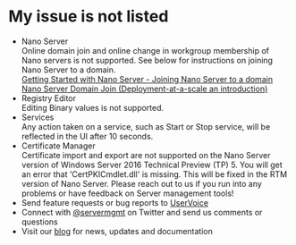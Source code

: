 <properties
	pageTitle="My issue is not listed"
	description="My issue is not listed"
	service="microsoft.servermanagement"
	resource="nodes"
	authors="jol"
	selfHelpType="resource"
	supportTopicIds=""
	resourceTags=""
	productPesIds=""
	cloudEnvironments="public"
	issueNotListed="true"
/>

# My issue is not listed
* Nano Server<br>
Online domain join and online change in workgroup membership of Nano servers is not supported. See below for instructions on joining Nano Server to a domain.<br>
[Getting Started with Nano Server - Joining Nano Server to a domain](https://technet.microsoft.com/en-us/library/mt126167.aspx#Anchor_4)<br>
[Nano Server Domain Join (Deployment-at-a-scale an introduction)](https://blogs.technet.microsoft.com/privatecloud/2016/05/02/nano-server-domain-join-deployment-at-a-scale-part-1-introduction/) 
* Registry Editor<br>
Editing Binary values is not supported.
* Services<br>
Any action taken on a service, such as Start or Stop service, will be reflected in the UI after 10 seconds.
* Certificate Manager<br>
Certificate import and export are not supported on the Nano Server version of Windows Server 2016 Technical Preview (TP) 5. You will get an error that 'CertPKICmdlet.dll' is missing. This will be fixed in the RTM version of Nano Server.
Please reach out to us if you run into any problems or have feedback on Server management tools!
* Send feature requests or bug reports to [UserVoice](https://aka.ms/smt-engage)
* Connect with [@servermgmt](https://twitter.com/servermgmt) on Twitter and send us comments or questions
* Visit our [blog](https://aka.ms/smt-blog) for news, updates and documentation